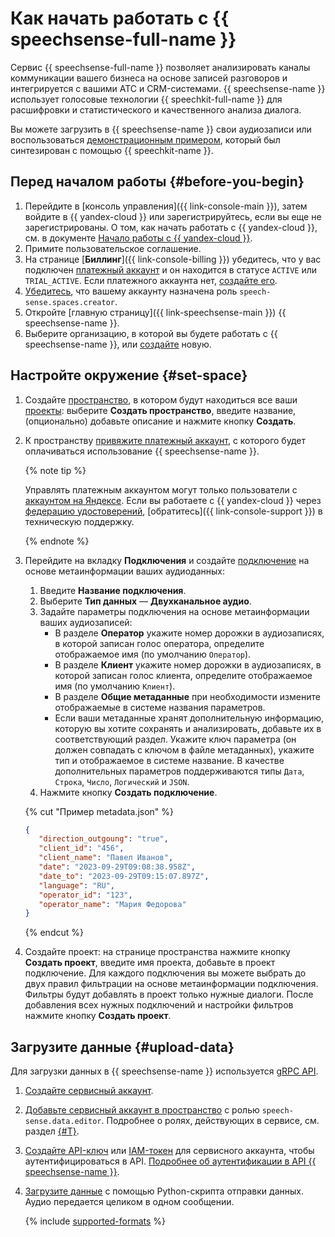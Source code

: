# Как начать работать с {{ speechsense-full-name }}

Сервис {{ speechsense-full-name }} позволяет анализировать каналы коммуникации вашего бизнеса на основе записей разговоров и интегрируется с вашими АТС и CRM-системами. {{ speechsense-name }} использует голосовые технологии {{ speechkit-full-name }} для расшифровки и статистического и качественного анализа диалога.

Вы можете загрузить в {{ speechsense-name }} свои аудиозаписи или воспользоваться [демонстрационным примером](https://storage.yandexcloud.net/doc-files/speechsense-demo-dialog.wav), который был синтезирован с помощью {{ speechkit-name }}.

## Перед началом работы {#before-you-begin}

1. Перейдите в [консоль управления]({{ link-console-main }}), затем войдите в {{ yandex-cloud }} или зарегистрируйтесь, если вы еще не зарегистрированы. О том, как начать работать с {{ yandex-cloud }}, см. в документе [Начало работы с {{ yandex-cloud }}](../getting-started/).
1. Примите пользовательское соглашение.
1. На странице [**Биллинг**]({{ link-console-billing }}) убедитесь, что у вас подключен [платежный аккаунт](../billing/concepts/billing-account.md) и он находится в статусе `ACTIVE` или `TRIAL_ACTIVE`. Если платежного аккаунта нет, [создайте его](../billing/quickstart/index.md#create_billing_account).
1. [Убедитесь](../iam/operations/roles/get-assigned-roles.md), что вашему аккаунту назначена роль `speech-sense.spaces.creator`.
1. Откройте [главную страницу]({{ link-speechsense-main }}) {{ speechsense-name }}.
1. Выберите организацию, в которой вы будете работать с {{ speechsense-name }}, или [создайте](../organization/operations/enable-org.md) новую.

## Настройте окружение {#set-space}

1. Создайте [пространство](concepts/resources-hierarchy.md#space), в котором будут находиться все ваши [проекты](concepts/resources-hierarchy.md#project): выберите **Создать пространство**, введите название, (опционально) добавьте описание и нажмите кнопку **Создать**.
1. К пространству [привяжите платежный аккаунт](operations/space/link-ba.md), с которого будет оплачиваться использование {{ speechsense-name }}.

   {% note tip %}

   Управлять платежным аккаунтом могут только пользователи с [аккаунтом на Яндексе](../iam/concepts/index.md#passport). Если вы работаете с {{ yandex-cloud }} через [федерацию удостоверений](../organization/concepts/add-federation.md), [обратитесь]({{ link-console-support }}) в техническую поддержку.

   {% endnote %}

1. Перейдите на вкладку **Подключения** и создайте [подключение](concepts/resources-hierarchy.md#connection) на основе метаинформации ваших аудиоданных:

   1. Введите **Название подключения**.
   1. Выберите **Тип данных** — **Двухканальное аудио**.
   1. Задайте параметры подключения на основе метаинформации ваших аудиозаписей:
      * В разделе **Оператор** укажите номер дорожки в аудиозаписях, в которой записан голос оператора, определите отображаемое имя (по умолчанию `Оператор`).
      * В разделе **Клиент** укажите номер дорожки в аудиозаписях, в которой записан голос клиента, определите отображаемое имя (по умолчанию `Клиент`).
      * В разделе **Общие метаданные** при необходимости измените отображаемые в системе названия параметров. 
      * Если ваши метаданные хранят дополнительную информацию, которую вы хотите сохранять и анализировать, добавьте их в соответствующий раздел. Укажите ключ параметра (он должен совпадать с ключом в файле метаданных), укажите тип и отображаемое в системе название. В качестве дополнительных параметров поддерживаются типы `Дата`, `Строка`, `Число`, `Логический` и `JSON`.
   1. Нажмите кнопку **Создать подключение**.

   {% cut "Пример metadata.json" %}

   ```json
   {
      "direction_outgoung": "true",
      "client_id": "456",
      "client_name": "Павел Иванов",
      "date": "2023-09-29T09:08:38.958Z",
      "date_to": "2023-09-29T09:15:07.897Z",
      "language": "RU",
      "operator_id": "123",
      "operator_name": "Мария Федорова"
   }
   ```

   {% endcut %}

1. Создайте проект: на странице пространства нажмите кнопку **Создать проект**, введите имя проекта, добавьте в проект подключение. Для каждого подключения вы можете выбрать до двух правил фильтрации на основе метаинформации подключения. Фильтры будут добавлять в проект только нужные диалоги. После добавления всех нужных подключений и настройки фильтров нажмите кнопку **Создать проект**. 

## Загрузите данные {#upload-data}

Для загрузки данных в {{ speechsense-name }} используется [gRPC API](api-ref/grpc/index.md). 

1. [Создайте сервисный аккаунт](../iam/operations/sa/create.md).
1. [Добавьте сервисный аккаунт в пространство](operations/space/add-user-to-space.md) с ролью `speech-sense.data.editor`. Подробнее о ролях, действующих в сервисе, см. раздел [{#T}](security/index.md).
1. [Создайте API-ключ](../iam/operations/api-key/create.md) или [IAM-токен](../iam/operations/iam-token/create-for-sa.md) для сервисного аккаунта, чтобы аутентифицироваться в API. [Подробнее об аутентификации в API {{ speechsense-name }}](api-ref/authentication.md).
1. [Загрузите данные](operations/data/upload-data.md) с помощью Python-скрипта отправки данных. Аудио передается целиком в одном сообщении. 

   {% include [supported-formats](../_includes/speechsense/formats.md) %}
